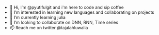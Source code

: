 - 👋 Hi, I’m @pyutifulgit and i'm here to code and sip coffee
- 👀 I’m interested in learning new languages and collaborating on projects
- 🌱 I’m currently learning julia
- 💞️ I’m looking to collaborate on DNN, RNN, Time series
- 📫 Reach me on twitter @tajalahluwalia

<!---
pyutifulgit/pyutifulgit is a ✨ special ✨ repository because its `README.md` (this file) appears on your GitHub profile.
You can click the Preview link to take a look at your changes.
--->
